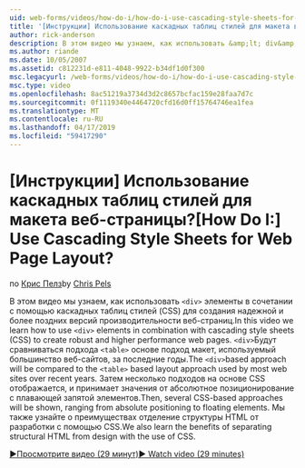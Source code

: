 ```yaml
---
uid: web-forms/videos/how-do-i/how-do-i-use-cascading-style-sheets-for-web-page-layout
title: '[Инструкции] Использование каскадных таблиц стилей для макета веб-страницы? | Документы Майкрософт'
author: rick-anderson
description: В этом видео мы узнаем, как использовать &amp;lt; div&amp;gt; элементы в сочетании с помощью каскадных таблиц стилей (CSS) для создания надежной и более поздних версий производительности web p...
ms.author: riande
ms.date: 10/05/2007
ms.assetid: c812231d-e811-4048-9922-b34df1d0f300
msc.legacyurl: /web-forms/videos/how-do-i/how-do-i-use-cascading-style-sheets-for-web-page-layout
msc.type: video
ms.openlocfilehash: 8ac51219a3734d3d2c8657bcfac159e28faa7d7c
ms.sourcegitcommit: 0f1119340e4464720cfd16d0ff15764746ea1fea
ms.translationtype: MT
ms.contentlocale: ru-RU
ms.lasthandoff: 04/17/2019
ms.locfileid: "59417290"
---
```

# <a name="how-do-i-use-cascading-style-sheets-for-web-page-layout"></a><span data-ttu-id="d8cd0-104">[Инструкции] Использование каскадных таблиц стилей для макета веб-страницы?</span><span class="sxs-lookup"><span data-stu-id="d8cd0-104">[How Do I:] Use Cascading Style Sheets for Web Page Layout?</span></span>

<span data-ttu-id="d8cd0-105">по [Крис Пелз](https://twitter.com/chrispels)</span><span class="sxs-lookup"><span data-stu-id="d8cd0-105">by [Chris Pels](https://twitter.com/chrispels)</span></span>

<span data-ttu-id="d8cd0-106">В этом видео мы узнаем, как использовать `<div>` элементы в сочетании с помощью каскадных таблиц стилей (CSS) для создания надежной и более поздних версий производительности веб-страниц.</span><span class="sxs-lookup"><span data-stu-id="d8cd0-106">In this video we learn how to use `<div>` elements in combination with cascading style sheets (CSS) to create robust and higher performance web pages.</span></span> <span data-ttu-id="d8cd0-107">`<div>`Будут сравниваться подхода `<table>` основе подход макет, используемый большинство веб-сайтов, за последние годы.</span><span class="sxs-lookup"><span data-stu-id="d8cd0-107">The `<div>`based approach will be compared to the `<table>` based layout approach used by most web sites over recent years.</span></span> <span data-ttu-id="d8cd0-108">Затем несколько подходов на основе CSS отображается, и принимает значения от абсолютное позиционирование с плавающей запятой элементов.</span><span class="sxs-lookup"><span data-stu-id="d8cd0-108">Then, several CSS-based approaches will be shown, ranging from absolute positioning to floating elements.</span></span> <span data-ttu-id="d8cd0-109">Мы также узнайте о преимуществах отделение структуры HTML от разработки с помощью CSS.</span><span class="sxs-lookup"><span data-stu-id="d8cd0-109">We also learn the benefits of separating structural HTML from design with the use of CSS.</span></span>

[<span data-ttu-id="d8cd0-110">&#9654;Просмотрите видео (29 минут)</span><span class="sxs-lookup"><span data-stu-id="d8cd0-110">&#9654; Watch video (29 minutes)</span></span>](https://channel9.msdn.com/Blogs/ASP-NET-Site-Videos/how-do-i-use-cascading-style-sheets-for-web-page-layout)

